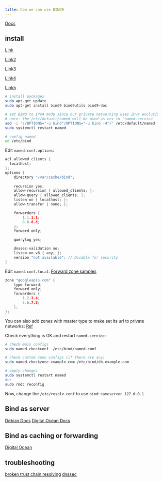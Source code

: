 ```yaml
---
title: how we can use BIND9
---
```


[Docs](https://www.isc.org/bind/)

## install

[Link](https://www.digitalocean.com/community/tutorials/how-to-configure-bind-as-a-caching-or-forwarding-dns-server-on-ubuntu-16-04)

[Link2](https://www.unixmen.com/setting-forwarding-dns-server-debian/)

[Link3](https://cloudinfrastructureservices.co.uk/how-to-install-bind-dns-on-debian-11-server-setup-configure/)

[Link4](https://www.linuxbabe.com/ubuntu/set-up-local-dns-resolver-ubuntu-20-04-bind9)

[Link5](https://www.linuxbuzz.com/setup-bind-dns-server-on-debian/)

```bash
# install packages
sudo apt-get update
sudo apt-get install bind9 bind9utils bind9-doc

# set BIND to IPv4 mode since our private networking uses IPv4 exclusively
# note: the /etc/default/named will be used as env in `named.service`
sed -i 's/OPTIONS="-u bind"/OPTIONS="-u bind -4"/' /etc/default/named
sudo systemctl restart named

# config named
cd /etc/bind
```

Edit `named.conf.options`:

```cpp
acl allowed_clients {
  localhost;
};
options {
    directory "/var/cache/bind";
    
    recursion yes;
    allow-recursion { allowed_clients; };   
    allow-query { allowed_clients; };
    listen-on { localhost; };       
    allow-transfer { none; };

    forwarders {
        1.1.1.1;
        8.8.8.8;
    };
    forward only;

    querylog yes;

    dnssec-validation no;
    listen-on-v6 { any; };
    version "not available"; // Disable for security
}
```

Edit `named.conf.local`:
[Forward zone samples](https://gist.github.com/derdanu/74399485c3987808904cfffb4834777e)

```cpp
zone "googleapis.com" {
    type forward;
    forward only;
    forwarders {
        1.2.3.4;
        5.6.7.8;
    };
};
```

You can also add zones with master type to make set its url to private networks:
[Ref](https://www.richinfante.com/2020/02/21/bind9-on-my-lan)

Check everything is OK and restart `named.service`:

```bash
# check main configs
sudo named-checkconf  /etc/bind/named.conf

# check custom zone configs (if there are any)
sudo named-checkzone example.com /etc/bind/db.example.com

# apply changes
sudo systemctl restart named
#or
sudo rndc reconfig
```

Now, change the `/etc/resolv.conf` to use `bind`:
`nameserver 127.0.0.1`

## Bind as server

[Debian Docs](https://wiki.debian.org/Bind9)
[Digital Ocean Docs](https://www.digitalocean.com/community/tutorials/how-to-configure-bind-as-a-private-network-dns-server-on-debian-9)

## Bind as caching or forwarding

[Digital Ocean](https://www.digitalocean.com/community/tutorials/how-to-configure-bind-as-a-caching-or-forwarding-dns-server-on-ubuntu-16-04)

## troubleshooting

[broken trust chain resolving](https://access.redhat.com/solutions/5633621)
[dnssec](https://serverfault.com/questions/788755/bind9-does-not-resolve-dnssec-correctly)
